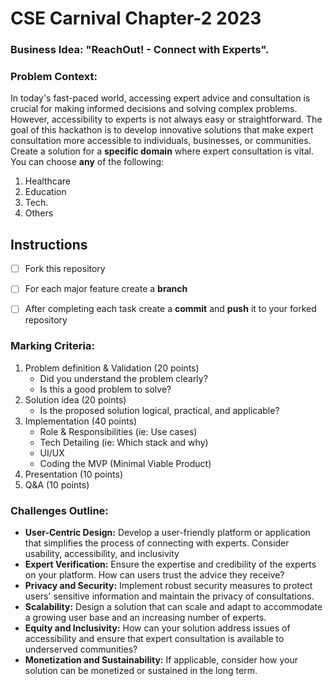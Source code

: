 # CSE Carnival Chapter-2 2023

### Business Idea: "ReachOut! - Connect with Experts".


### Problem Context:

In today's fast-paced world, accessing expert advice and consultation is crucial for making informed decisions and solving complex problems. However, accessibility to experts is not always easy or straightforward. The goal of this hackathon is to develop innovative solutions that make expert consultation more accessible to individuals, businesses, or communities. Create a solution for a **specific domain** where expert consultation is vital. You can choose **any** of the following:
1. Healthcare
2. Education
3. Tech.
4. Others


## Instructions

- [ ] Fork this repository
- [ ] For each major feature create a **branch**
- [ ] After completing each task create a **commit** and **push** it to your forked repository


### Marking Criteria:

1. Problem definition & Validation (20 points)
    - Did you understand the problem clearly?
    - Is this a good problem to solve?
2. Solution idea (20 points)
    - Is the proposed solution logical, practical, and applicable?
3. Implementation (40 points)
    - Role & Responsibilities (ie: Use cases)
    - Tech Detailing (ie: Which stack and why)
    - UI/UX
    - Coding the MVP (Minimal Viable Product)
4. Presentation (10 points)
5. Q&A (10 points)


### Challenges Outline:

- **User-Centric Design:** Develop a user-friendly platform or application that simplifies the process of connecting with experts. Consider usability, accessibility, and inclusivity
- **Expert Verification:** Ensure the expertise and credibility of the experts on your platform. How can users trust the advice they receive?
- **Privacy and Security:** Implement robust security measures to protect users' sensitive information and maintain the privacy of consultations.
- **Scalability:** Design a solution that can scale and adapt to accommodate a growing user base and an increasing number of experts.
- **Equity and Inclusivity:** How can your solution address issues of accessibility and ensure that expert consultation is available to underserved communities?
- **Monetization and Sustainability:** If applicable, consider how your solution can be monetized or sustained in the long term.
